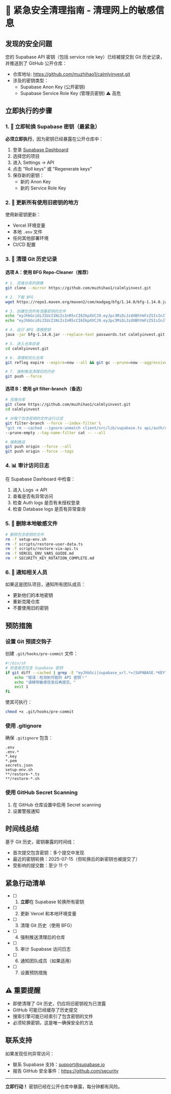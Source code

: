 # 🚨 紧急安全清理指南 - 清理网上的敏感信息

## 发现的安全问题

您的 Supabase API 密钥（包括 service role key）已经被提交到 Git 历史记录，并推送到了 GitHub 公开仓库：
- 仓库地址: https://github.com/muzhihao1/calmlyinvest.git
- 涉及的密钥类型：
  - Supabase Anon Key (公开密钥)
  - Supabase Service Role Key (管理员密钥) ⚠️ 高危

## 立即执行的步骤

### 1. 🔑 立即轮换 Supabase 密钥（最紧急）

**必须立即执行**，因为密钥已经暴露在公开仓库中：

1. 登录 [Supabase Dashboard](https://app.supabase.com)
2. 选择您的项目
3. 进入 Settings → API
4. 点击 "Roll keys" 或 "Regenerate keys"
5. 保存新的密钥：
   - 新的 Anon Key
   - 新的 Service Role Key

### 2. 🔄 更新所有使用旧密钥的地方

使用新密钥更新：
- Vercel 环境变量
- 本地 `.env` 文件
- 任何其他部署环境
- CI/CD 配置

### 3. 🧹 清理 Git 历史记录

#### 选项 A：使用 BFG Repo-Cleaner（推荐）

```bash
# 1. 克隆仓库的镜像
git clone --mirror https://github.com/muzhihao1/calmlyinvest.git

# 2. 下载 BFG
wget https://repo1.maven.org/maven2/com/madgag/bfg/1.14.0/bfg-1.14.0.jar

# 3. 创建包含所有泄露密钥的文件
echo "eyJhbGciOiJIUzI1NiIsInR5cCI6IkpXVCJ9.eyJpc3MiOiJzdXBhYmFzZSIsInJlZiI6ImhzZnRocWNoeXVwa2JtYXpjdWlzIiwicm9sZSI6ImFub24iLCJpYXQiOjE3NTI1MTg0NjUsImV4cCI6MjA2ODA5NDQ2NX0.GAajoAAyNgbq5SVPhtL99NFIoycaLjXbcCJJqc8wLrQ" > passwords.txt
echo "eyJhbGciOiJIUzI1NiIsInR5cCI6IkpXVCJ9.eyJpc3MiOiJzdXBhYmFzZSIsInJlZiI6ImhzZnRocWNoeXVwa2JtYXpjdWlzIiwicm9sZSI6InNlcnZpY2Vfcm9sZSIsImlhdCI6MTc1MjUxODQ2NSwiZXhwIjoyMDY4MDk0NDY1fQ.II5EEdkqznfNNRkZrr22XosV3w5qaj4jTkPiTd65EPk" >> passwords.txt

# 4. 运行 BFG 清理密钥
java -jar bfg-1.14.0.jar --replace-text passwords.txt calmlyinvest.git

# 5. 进入仓库目录
cd calmlyinvest.git

# 6. 清理和优化仓库
git reflog expire --expire=now --all && git gc --prune=now --aggressive

# 7. 强制推送清理后的历史
git push --force
```

#### 选项 B：使用 git filter-branch（备选）

```bash
# 克隆仓库
git clone https://github.com/muzhihao1/calmlyinvest.git
cd calmlyinvest

# 对每个包含密钥的文件运行过滤
git filter-branch --force --index-filter \
"git rm --cached --ignore-unmatch client/src/lib/supabase.ts api/auth/register.ts setup-env.sh scripts/restore-user-data.ts scripts/restore-via-api.ts VERCEL_ENV_VARS_GUIDE.md SECURITY_KEY_ROTATION_COMPLETE.md" \
--prune-empty --tag-name-filter cat -- --all

# 强制推送
git push origin --force --all
git push origin --force --tags
```

### 4. 📊 审计访问日志

在 Supabase Dashboard 中检查：
1. 进入 Logs → API
2. 查看是否有异常访问
3. 检查 Auth logs 是否有未授权登录
4. 检查 Database logs 是否有异常查询

### 5. 🚫 删除本地敏感文件

```bash
# 删除包含密钥的文件
rm -f setup-env.sh
rm -f scripts/restore-user-data.ts
rm -f scripts/restore-via-api.ts
rm -f VERCEL_ENV_VARS_GUIDE.md
rm -f SECURITY_KEY_ROTATION_COMPLETE.md
```

### 6. 📢 通知相关人员

如果这是团队项目，通知所有团队成员：
- 更新他们的本地密钥
- 重新克隆仓库
- 不要使用旧的密钥

## 预防措施

### 设置 Git 预提交钩子

创建 `.git/hooks/pre-commit` 文件：

```bash
#!/bin/sh
# 检查是否包含 Supabase 密钥
if git diff --cached | grep -E "eyJhbGci|supabase_url.*=|SUPABASE.*KEY"; then
    echo "错误：检测到可能的 API 密钥！"
    echo "请移除敏感信息后再提交。"
    exit 1
fi
```

使其可执行：
```bash
chmod +x .git/hooks/pre-commit
```

### 使用 .gitignore

确保 `.gitignore` 包含：
```
.env
.env.*
*.key
*.pem
secrets.json
setup-env.sh
**/restore-*.ts
**/restore-*.sh
```

### 使用 GitHub Secret Scanning

1. 在 GitHub 仓库设置中启用 Secret scanning
2. 设置警报通知

## 时间线总结

基于 Git 历史，密钥暴露的时间线：
- 首次提交包含密钥：多个提交中发现
- 最近的密钥轮换：2025-07-15（但轮换后的新密钥也被提交了）
- 受影响的提交数：至少 11 个

## 紧急行动清单

- [ ] 1. **立即**在 Supabase 轮换所有密钥
- [ ] 2. 更新 Vercel 和本地环境变量
- [ ] 3. 清理 Git 历史（使用 BFG）
- [ ] 4. 强制推送清理后的仓库
- [ ] 5. 审计 Supabase 访问日志
- [ ] 6. 通知团队成员（如果适用）
- [ ] 7. 设置预防措施

## ⚠️ 重要提醒

- 即使清理了 Git 历史，仍应将旧密钥视为已泄露
- GitHub 可能已经缓存了历史提交
- 搜索引擎可能已经索引了包含密钥的文件
- 必须轮换密钥，这是唯一确保安全的方法

## 联系支持

如果发现任何异常访问：
- 联系 Supabase 支持：support@supabase.io
- 报告 GitHub 安全事件：https://github.com/security

---

**立即行动！** 密钥已经在公开仓库中暴露，每分钟都有风险。